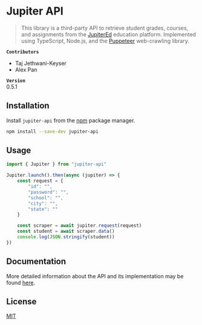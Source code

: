 # Jupiter API

> This library is a third-party API to retrieve student grades, courses, and assignments from the [JupiterEd](https://jupitered.com/) education platform. Implemented using TypeScript, Node.js, and the [Puppeteer](https://github.com/puppeteer/puppeteer) web-crawling library. 

**`Contributors`**
 - Taj Jethwani-Keyser
 - Alex Pan

**`Version`**  
0.5.1

## Installation

Install `jupiter-api` from the [npm](https://npmjs.com) package manager.
```bash
npm install --save-dev jupiter-api
```

## Usage

```ts
import { Jupiter } from "jupiter-api"

Jupiter.launch().then(async (jupiter) => {
    const request = {
        "id": "",
        "password": "",
        "school": "",
        "city": "",
        "state": ""
    }

    const scraper = await jupiter.request(request)
    const student = await scraper.data()
    console.log(JSON.stringify(student))
})
```

## Documentation

More detailed information about the API and its implementation may be found [here](docs/README.md).

## License

[MIT](https://choosealicense.com/licenses/mit/)
